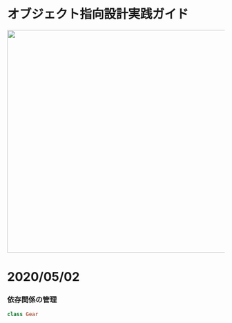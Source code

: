 # オブジェクト指向設計実践ガイド

<img width="516" src="https://user-images.githubusercontent.com/11070996/80845860-7f06b700-8c45-11ea-839c-6e93756be36a.png" />


# 2020/05/02

### 依存関係の管理

```ruby
class Gear


```
